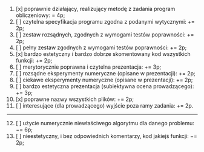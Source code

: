 1. [x] poprawnie działający, realizujący metodę z zadania program obliczeniowy: = 4p;
2. [ ] czytelna specyfikacja programu zgodna z podanymi wytycznymi: += 2p;
3. [ ] zestaw rozsądnych, zgodnych z wymogami testów poprawności: += 2p;
4. [ ] pełny zestaw zgodnych z wymogami testów poprawności: += 2p;
5. [x] bardzo estetyczny i bardzo dobrze skomentowany kod wszystkich funkcji: += 2p;
6. [ ] merytorycznie poprawna i czytelna prezentacja: += 3p;
7. [ ] rozsądne eksperymenty numeryczne (opisane w prezentacji): += 2p;
8. [ ] ciekawe eksperymenty numeryczne (opisane w prezentacji): += 2p;
9. [ ] bardzo estetyczna prezentacja (subiektywna ocena prowadzącego): += 3p;
10. [x] poprawne nazwy wszystkich plików: += 2p;
11. [ ] interesujące (dla prowadzącego) wyjście poza ramy zadania: += 2p.

---

12. [ ] użycie numerycznie niewłaściwego algorytmu dla danego problemu: −= 6p;
13. [ ] nieestetyczny, i bez odpowiednich komentarzy, kod jakiejś funkcji: −= 2p;
